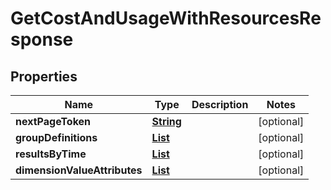 

# GetCostAndUsageWithResourcesResponse


## Properties

| Name | Type | Description | Notes |
|------------ | ------------- | ------------- | -------------|
|**nextPageToken** | [**String**](String.md) |  |  [optional] |
|**groupDefinitions** | [**List**](List.md) |  |  [optional] |
|**resultsByTime** | [**List**](List.md) |  |  [optional] |
|**dimensionValueAttributes** | [**List**](List.md) |  |  [optional] |



